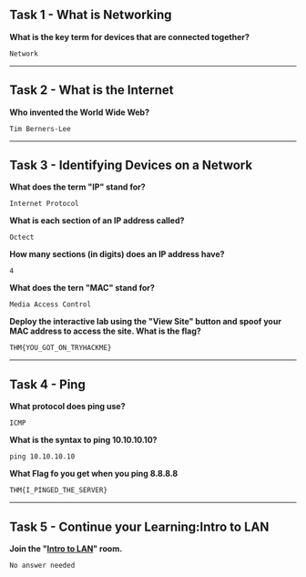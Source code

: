 ## Task 1 - What is Networking
**What is the key term for devices that are connected together?**

`Network`

------------
## Task 2 - What is the Internet
**Who invented the World Wide Web?**

`Tim Berners-Lee`

------------
## Task 3 - Identifying Devices on a Network
**What does the term "IP" stand for?**

`Internet Protocol`

**What is each section of an IP address called?**

`Octect`

**How many sections (in digits) does an IP address have?**

`4`

**What does the tern "MAC" stand for?**

`Media Access Control`

**Deploy the interactive lab using the "View Site" button and spoof your MAC address to access the site.  What is the flag?**

`THM{YOU_GOT_ON_TRYHACKME}`

------------
## Task 4 - Ping
**What protocol does ping use?**

`ICMP`

**What is the syntax to ping 10.10.10.10?**

`ping 10.10.10.10`

**What Flag fo you get when you ping 8.8.8.8**

`THM{I_PINGED_THE_SERVER}`

------------
## Task 5 - Continue your Learning:Intro to LAN

**Join the "[Intro to LAN](https://tryhackme.com/room/whatisnetworking#:~:text=Join%20the%20%22Intro%20to%20LAN%22%20room. "Intro to LAN")" room.**

`No answer needed`
